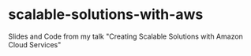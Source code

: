 scalable-solutions-with-aws
===========================

Slides and Code from my talk "Creating Scalable Solutions with Amazon Cloud Services"
